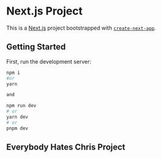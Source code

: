 # Next.js Project

This is a [Next.js](https://nextjs.org/) project bootstrapped with [`create-next-app`](https://github.com/vercel/next.js/tree/canary/packages/create-next-app).

## Getting Started

First, run the development server:

```bash
npm i
#or
yarn

and

npm run dev
# or
yarn dev
# or
pnpm dev
```
## Everybody Hates Chris Project
